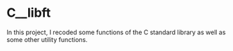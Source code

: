 # C__libft
In this project, I recoded some functions of the C standard library as well as some other utility functions. 
